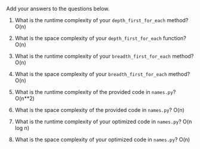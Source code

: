 Add your answers to the questions below.

1. What is the runtime complexity of your `depth_first_for_each` method?
O(n)

2. What is the space complexity of your `depth_first_for_each` function?
O(n)
3. What is the runtime complexity of your `breadth_first_for_each` method?
O(n)
4. What is the space complexity of your `breadth_first_for_each` method?
O(n)

5. What is the runtime complexity of the provided code in `names.py`?
O(n**2)

6. What is the space complexity of the provided code in `names.py`?
O(n)

7. What is the runtime complexity of your optimized code in `names.py`?
O(n log n)

8. What is the space complexity of your optimized code in `names.py`?
O(n)